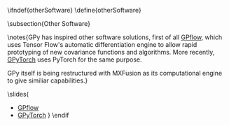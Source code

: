 \ifndef{otherSoftware}
\define{otherSoftware}

\subsection{Other Software}

\notes{GPy has inspired other software solutions, first of all [GPflow](https://github.com/GPflow/GPflow), which uses Tensor Flow's automatic differentiation engine to allow rapid prototyping of new covariance functions and algorithms. More recently, [GPyTorch](https://github.com/cornellius-gp/gpytorch) uses PyTorch for the same purpose.

GPy itself is being restructured with MXFusion as its computational engine to give similiar capabilities.}

\slides{
* [GPflow](https://github.com/GPflow/GPflow)
* [GPyTorch](https://github.com/cornellius-gp/gpytorch)
}
\endif
